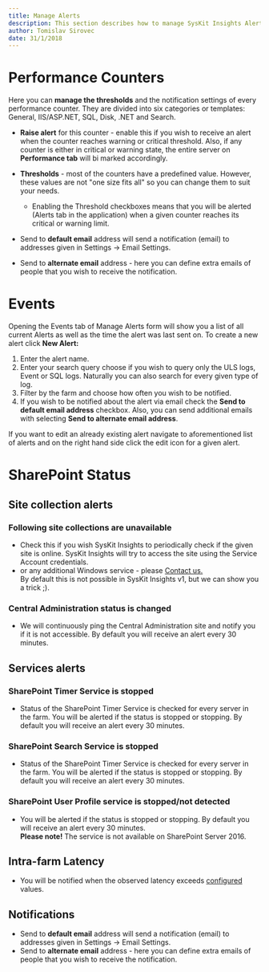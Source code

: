 ```yaml
---
title: Manage Alerts
description: This section describes how to manage SysKit Insights Alerts.
author: Tomislav Sirovec
date: 31/1/2018
---
```


# Performance Counters

Here you can __manage the thresholds__ and the notification settings of every performance counter. They are divided into six categories or templates: General, IIS/ASP.NET, SQL, Disk, .NET and Search.
- __Raise alert__ for this counter - enable this if you wish to receive an alert when the counter reaches warning or critical threshold. Also, if any counter is either in critical or warning state, the entire server on __Performance tab__ will bi marked accordingly.
- __Thresholds__ - most of the counters have a predefined value. However, these values are not "one size fits all" so you can change them to suit your needs.
    - Enabling the Threshold checkboxes means that you will be alerted (Alerts tab in the application) when a given counter reaches its critical or warning limit. 

- Send to __default email__ address will send a notification (email) to addresses given in Settings -> Email Settings.
- Send to __alternate email__ address - here you can define extra emails of people that you wish to receive the notification. 

# Events

Opening the Events tab of Manage Alerts form will show you a list of all current Alerts as well as the time the alert was last sent on. 
To create a new alert click __New Alert:__
1. Enter the alert name.
1. Enter your search query choose if you wish to query only the ULS logs, Event or SQL logs. Naturally you can also search for every given type of log.
1. Filter by the farm and choose how often you wish to be notified.  
1. If you wish to be notified about the alert via email check the __Send to default email address__ checkbox. Also, you can send additional emails with selecting __Send to alternate email address__.  

If you want to edit an already existing alert navigate to aforementioned list of alerts and on the right hand side click the edit icon for a given alert. 

# SharePoint Status

## Site collection alerts
### Following site collections are unavailable
* Check this if you wish SysKit Insights to periodically check if the given site is online. SysKit Insights will try to access the site using the Service Account credentials.  
*  or any additional Windows service - please [Contact us.](https://www.syskit.com/company/contact-us/)  
By default this is not possible in SysKit Insights v1, but we can show you a trick ;).  

### Central Administration status is changed
* We will continuously ping the Central Administration site and notify you if it is not accessible. By default you will receive an alert every 30 minutes. 

## Services alerts
### SharePoint Timer Service is stopped
* Status of the SharePoint Timer Service is checked for every server in the farm. You will be alerted if the status is stopped or stopping. By default you will receive an alert every 30 minutes. 

### SharePoint Search Service is stopped
* Status of the SharePoint Timer Service is checked for every server in the farm. You will be alerted if the status is stopped or stopping. By default you will receive an alert every 30 minutes. 

### SharePoint User Profile service is stopped/not detected
* You will be alerted if the status is stopped or stopping. By default you will receive an alert every 30 minutes.  
__Please note!__ The service is not available on SharePoint Server 2016.

## Intra-farm Latency
* You will be notified when the observed latency exceeds [configured](#internal/how-to/customize-settings) values. 


## Notifications

- Send to __default email__ address will send a notification (email) to addresses given in Settings -> Email Settings.
- Send to __alternate email__ address - here you can define extra emails of people that you wish to receive the notification.